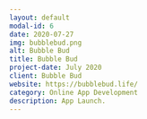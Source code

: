 ```yaml
---
layout: default
modal-id: 6
date: 2020-07-27
img: bubblebud.png
alt: Bubble Bud
title: Bubble Bud
project-date: July 2020
client: Bubble Bud
website: https://bubblebud.life/
category: Online App Development
description: App Launch.
---
```

